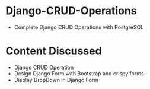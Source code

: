 # Django-CRUD-Operations

- Complete Django CRUD Operations with PostgreSQL

# Content Discussed

- Django CRUD Operation
- Design Django Form with Bootstrap and crispy forms
- Display DropDown in Django Form